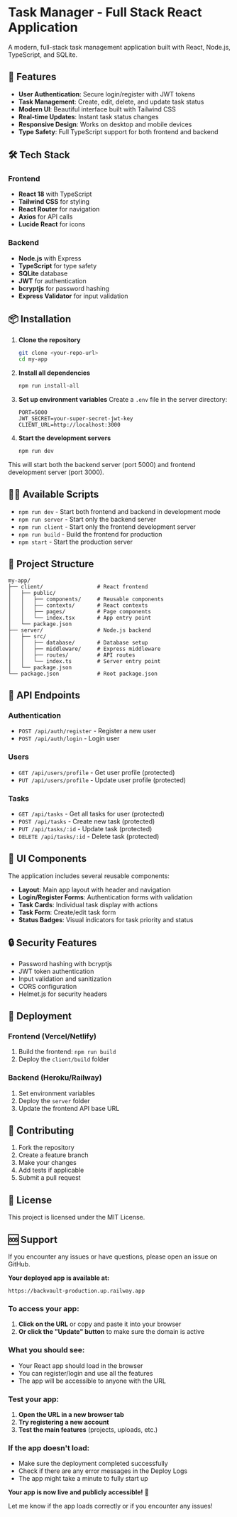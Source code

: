 # Task Manager - Full Stack React Application

A modern, full-stack task management application built with React, Node.js, TypeScript, and SQLite.

## 🚀 Features

- **User Authentication**: Secure login/register with JWT tokens
- **Task Management**: Create, edit, delete, and update task status
- **Modern UI**: Beautiful interface built with Tailwind CSS
- **Real-time Updates**: Instant task status changes
- **Responsive Design**: Works on desktop and mobile devices
- **Type Safety**: Full TypeScript support for both frontend and backend

## 🛠️ Tech Stack

### Frontend
- **React 18** with TypeScript
- **Tailwind CSS** for styling
- **React Router** for navigation
- **Axios** for API calls
- **Lucide React** for icons

### Backend
- **Node.js** with Express
- **TypeScript** for type safety
- **SQLite** database
- **JWT** for authentication
- **bcryptjs** for password hashing
- **Express Validator** for input validation

## 📦 Installation

1. **Clone the repository**
   ```bash
   git clone <your-repo-url>
   cd my-app
   ```

2. **Install all dependencies**
   ```bash
   npm run install-all
   ```

3. **Set up environment variables**
   Create a `.env` file in the server directory:
   ```env
   PORT=5000
   JWT_SECRET=your-super-secret-jwt-key
   CLIENT_URL=http://localhost:3000
   ```

4. **Start the development servers**
   ```bash
   npm run dev
   ```

This will start both the backend server (port 5000) and frontend development server (port 3000).

## 🏃‍♂️ Available Scripts

- `npm run dev` - Start both frontend and backend in development mode
- `npm run server` - Start only the backend server
- `npm run client` - Start only the frontend development server
- `npm run build` - Build the frontend for production
- `npm start` - Start the production server

## 📁 Project Structure

```
my-app/
├── client/                 # React frontend
│   ├── public/
│   │   ├── components/     # Reusable components
│   │   ├── contexts/       # React contexts
│   │   ├── pages/          # Page components
│   │   └── index.tsx       # App entry point
│   └── package.json
├── server/                 # Node.js backend
│   ├── src/
│   │   ├── database/       # Database setup
│   │   ├── middleware/     # Express middleware
│   │   ├── routes/         # API routes
│   │   └── index.ts        # Server entry point
│   └── package.json
└── package.json            # Root package.json
```

## 🔧 API Endpoints

### Authentication
- `POST /api/auth/register` - Register a new user
- `POST /api/auth/login` - Login user

### Users
- `GET /api/users/profile` - Get user profile (protected)
- `PUT /api/users/profile` - Update user profile (protected)

### Tasks
- `GET /api/tasks` - Get all tasks for user (protected)
- `POST /api/tasks` - Create new task (protected)
- `PUT /api/tasks/:id` - Update task (protected)
- `DELETE /api/tasks/:id` - Delete task (protected)

## 🎨 UI Components

The application includes several reusable components:
- **Layout**: Main app layout with header and navigation
- **Login/Register Forms**: Authentication forms with validation
- **Task Cards**: Individual task display with actions
- **Task Form**: Create/edit task form
- **Status Badges**: Visual indicators for task priority and status

## 🔒 Security Features

- Password hashing with bcryptjs
- JWT token authentication
- Input validation and sanitization
- CORS configuration
- Helmet.js for security headers

## 🚀 Deployment

### Frontend (Vercel/Netlify)
1. Build the frontend: `npm run build`
2. Deploy the `client/build` folder

### Backend (Heroku/Railway)
1. Set environment variables
2. Deploy the `server` folder
3. Update the frontend API base URL

## 🤝 Contributing

1. Fork the repository
2. Create a feature branch
3. Make your changes
4. Add tests if applicable
5. Submit a pull request

## 📝 License

This project is licensed under the MIT License.

## 🆘 Support

If you encounter any issues or have questions, please open an issue on GitHub. 

**Your deployed app is available at:**
```
https://backvault-production.up.railway.app
```

### To access your app:

1. **Click on the URL** or copy and paste it into your browser
2. **Or click the "Update" button** to make sure the domain is active

### What you should see:

- Your React app should load in the browser
- You can register/login and use all the features
- The app will be accessible to anyone with the URL

### Test your app:

1. **Open the URL in a new browser tab**
2. **Try registering a new account**
3. **Test the main features** (projects, uploads, etc.)

### If the app doesn't load:

- Make sure the deployment completed successfully
- Check if there are any error messages in the Deploy Logs
- The app might take a minute to fully start up

**Your app is now live and publicly accessible!** 🚀

Let me know if the app loads correctly or if you encounter any issues! 